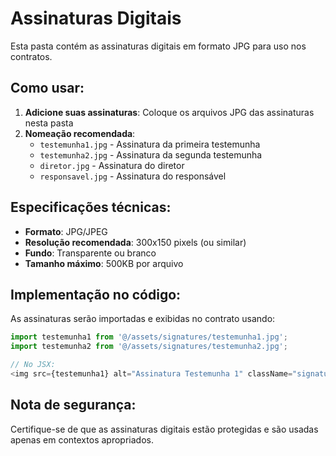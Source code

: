 # Assinaturas Digitais

Esta pasta contém as assinaturas digitais em formato JPG para uso nos contratos.

## Como usar:

1. **Adicione suas assinaturas**: Coloque os arquivos JPG das assinaturas nesta pasta
2. **Nomeação recomendada**:
   - `testemunha1.jpg` - Assinatura da primeira testemunha
   - `testemunha2.jpg` - Assinatura da segunda testemunha
   - `diretor.jpg` - Assinatura do diretor
   - `responsavel.jpg` - Assinatura do responsável

## Especificações técnicas:

- **Formato**: JPG/JPEG
- **Resolução recomendada**: 300x150 pixels (ou similar)
- **Fundo**: Transparente ou branco
- **Tamanho máximo**: 500KB por arquivo

## Implementação no código:

As assinaturas serão importadas e exibidas no contrato usando:

```typescript
import testemunha1 from '@/assets/signatures/testemunha1.jpg';
import testemunha2 from '@/assets/signatures/testemunha2.jpg';

// No JSX:
<img src={testemunha1} alt="Assinatura Testemunha 1" className="signature" />
```

## Nota de segurança:

Certifique-se de que as assinaturas digitais estão protegidas e são usadas apenas em contextos apropriados.